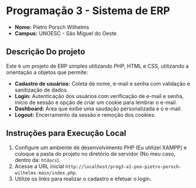 # Programação 3 - Sistema de ERP

- **Nome:** Pietro Porsch Wilhelms
- **Campus:** UNOESC - São Miguel do Oeste 

## Descrição Do projeto
Este é um projeto de ERP simples utilizando PHP, HTML e CSS, utilizando a orientação a objetos que permite:
- **Cadastro de usuários:** Coleta de nome, e-mail e senha com validação e sanitização de dados.
- **Login:** Autenticação dos usuários com verificação de e-mail e senha, início de sessão e opção de criar um cookie para lembrar o e-mail.
- **Dashboard:** Área que exibe uma saudação personalizada e o e-mail.
- **Logout:** Encerramento da sessão e remoção dos cookies.

## Instruções para Execução Local
1. Configure um ambiente de desenvolvimento PHP (Eu utilizei XAMPP) e coloque a pasta do projeto no diretório de servidor (No meu caso, dentro da: `htdocs`).
2. Acesse a URL inicial `http://localhost/prog3-a1-poo-pietro-porsch-wilhelms-main/index.php`.
3. Utilize os links para realizar o cadastro e efetuar o login. 
